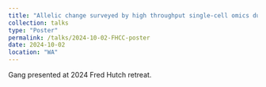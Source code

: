 ```yaml
---
title: "Allelic change surveyed by high throughput single-cell omics during mouse embryonic development"
collection: talks
type: "Poster"
permalink: /talks/2024-10-02-FHCC-poster
date: 2024-10-02
location: "WA"
---
```

Gang presented at 2024 Fred Hutch retreat. 